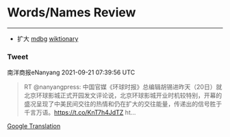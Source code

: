 
# Words/Names Review
___
- 扩大 [mdbg](https://www.mdbg.net/chinese/dictionary?page=worddict&wdrst=0&wdqb=扩大) [wiktionary](https://en.wiktionary.org/wiki/扩大)
### Tweet
南洋商报eNanyang 2021-09-21 07:39:56 UTC
> RT @nanyangpress: 中国官媒《环球时报》总编辑胡锡进昨天（20日）就北京环球影城正式开园发文评论说，北京环球影城开业时机较特别，开幕的盛况呈现了中美民间交往的热情和仍在扩大的交往能量，传递出的信号胜于千言万语。https://t.co/KnT7h4JdTZ ht…

[Google Translation](https://translate.google.com/?hi=en&tab=TT&sl=zh-CN&tl=en&op=translate&text=RT+%40nanyangpress%3A+%E4%B8%AD%E5%9B%BD%E5%AE%98%E5%AA%92%E3%80%8A%E7%8E%AF%E7%90%83%E6%97%B6%E6%8A%A5%E3%80%8B%E6%80%BB%E7%BC%96%E8%BE%91%E8%83%A1%E9%94%A1%E8%BF%9B%E6%98%A8%E5%A4%A9%EF%BC%8820%E6%97%A5%EF%BC%89%E5%B0%B1%E5%8C%97%E4%BA%AC%E7%8E%AF%E7%90%83%E5%BD%B1%E5%9F%8E%E6%AD%A3%E5%BC%8F%E5%BC%80%E5%9B%AD%E5%8F%91%E6%96%87%E8%AF%84%E8%AE%BA%E8%AF%B4%EF%BC%8C%E5%8C%97%E4%BA%AC%E7%8E%AF%E7%90%83%E5%BD%B1%E5%9F%8E%E5%BC%80%E4%B8%9A%E6%97%B6%E6%9C%BA%E8%BE%83%E7%89%B9%E5%88%AB%EF%BC%8C%E5%BC%80%E5%B9%95%E7%9A%84%E7%9B%9B%E5%86%B5%E5%91%88%E7%8E%B0%E4%BA%86%E4%B8%AD%E7%BE%8E%E6%B0%91%E9%97%B4%E4%BA%A4%E5%BE%80%E7%9A%84%E7%83%AD%E6%83%85%E5%92%8C%E4%BB%8D%E5%9C%A8%E6%89%A9%E5%A4%A7%E7%9A%84%E4%BA%A4%E5%BE%80%E8%83%BD%E9%87%8F%EF%BC%8C%E4%BC%A0%E9%80%92%E5%87%BA%E7%9A%84%E4%BF%A1%E5%8F%B7%E8%83%9C%E4%BA%8E%E5%8D%83%E8%A8%80%E4%B8%87%E8%AF%AD%E3%80%82https%3A%2F%2Ft.co%2FKnT7h4JdTZ+ht%E2%80%A6)
